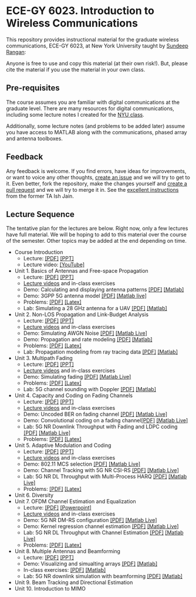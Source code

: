 # ECE-GY 6023.  Introduction to Wireless Communications

This repository provides instructional material for the
graduate wireless communications, ECE-GY 6023, at New York University
taught by [Sundeep Rangan](http://wireless.engineering.nyu.edu/sundeep-rangan/):

Anyone is free to use and copy this material (at their own risk!).
But, please cite the material if you use the material in your own class.

## Pre-requisites

The course assumes you are familiar with digital communications at the graduate level.  There are many resources for digital communications, including some lecture notes I created for the [NYU class](https://github.com/sdrangan/digitalcomm).

Additionally, some lecture notes (and problems to be added later) assume you have access to MATLAB along with the communications, phased array and antenna toolboxes.

## Feedback

Any feedback is welcome.  If you find errors, have ideas for improvements,
or want to voice any other thoughts, [create an issue](https://help.github.com/articles/creating-an-issue/)
and we will try to get to it.
Even better, fork the repository, make the changes yourself and
[create a pull request](https://help.github.com/articles/about-pull-requests/)
and we will try to merge it in.  See the [excellent instructions](https://github.com/ishjain/learnGithub/blob/master/updateMLrepo.md)
from the former TA Ish Jain.


## Lecture Sequence
The tentative plan for the lectures are below.  Right now, only a few lectures
have full material.  We will be hoping to add to this material over the course
of the semester.  Other topics may be added at the end depending on time.

* Course Introduction
    * Lecture: [[PDF]](./lectures/CourseAdmin.pdf) [[PPT]](./lectures/CourseAdmin.pptx) 
    * Lecture video:  [[YouTube]](https://youtu.be/DZLp12GCHow)
* Unit 1.  Basics of Antennas and Free-space Propagation 
    * Lecture: [[PDF]](./lectures/Unit01_Antennas.pdf) [[PPT]](./lectures/Unit01_Antennas.pptx) 
    * [Lecture videos](./unit01_antennas/readme.md) and in-class exercises
    * Demo: Calculating and displaying antenna patterns [[PDF]](./unit01_antennas/demo_antennas.pdf) [[Matlab]](./unit01_antennas/demo_antennas.m)
    * Demo: 3GPP 5G antenna model [[PDF]](./unit01_antennas/demo_3gpp_antenna.pdf) [[Matlab live]](./unit01_antennas/demo_3gpp_antenna.m)
    * Problems:  [[PDF]](./unit01_antennas/prob/prob_antennas.pdf) [[Latex]](./unit01_antennas/prob/prob_antennas.tex)
    * Lab:  Simulating a 28 GHz antenna for a UAV [[PDF]](./unit01_antennas/lab_uav_antenna_partial.pdf) [[Matlab]](./unit01_antennas/lab_uav_antenna_partial.m)
* Unit 2.  Non-LOS Propagation and Link-Budget Analysis 
    * Lecture: [[PDF]](./lectures/Unit02_Propagation.pdf) [[PPT]](./lectures/Unit02_Propagation.pptx) 
    * [Lecture videos](./unit02_propagation/readme.md) and in-class exercises
    * Demo: Simulating AWGN Noise [[PDF]](./unit02_propagation/demo_awgn.pdf) [[Matlab Live]](./unit02_propagation/demo_awgn.mlx)
    * Demo: Propagation and rate modeling [[PDF]](./unit02_propagation/demo_path_loss_model.pdf) [[Matlab]](./unit02_propagation/demo_path_loss_model.m)
    * Problems:  [[PDF]](./unit02_propagation/prob/prob_propagation.pdf) [[Latex]](./unit02_propagation/prob/prob_propagation.tex)
    * Lab:  Propagation modeling from ray tracing data [[PDF]](./unit02_propagation/lab_prop_modeling_partial.pdf) [[Matlab]](./unit02_propagation/lab_prop_modeling_partial.m)
* Unit 3.  Multipath Fading
    * Lecture: [[PDF]](./lectures/Unit03_Fading.pdf) [[PPT]](./lectures/Unit03_Fading.pptx) 
    * [Lecture videos](./unit03_fading/readme.md) and in-class exercises
    * Demo: Simulating fading [[PDF]](./unit03_fading/demo_fading.pdf) [[Matlab Live]](./fading/unit03_demo_fading.mlx)
    * Problems:  [[PDF]](./unit03_fading/prob/prob_fading.pdf) [[Latex]](./unit03_fading/prob/prob_fading.tex)
    * Lab:  5G channel sounding with Doppler [[PDF]](./unit03_fading/partial/lab_chan_sounder.pdf) [[Matlab]](./unit03_fading/partial/lab_chan_sounder.m)
* Unit 4.  Capacity and Coding on Fading Channels
    * Lecture: [[PDF]](./lectures/Unit04_Coding.pdf) [[PPT]](./lectures/Unit04_Fading.pptx) 
    * [Lecture videos](./unit04_coding/readme.md) and in-class exercises
    * Demo: Uncoded BER on fading channel [[PDF]](./unit04_coding/demo_uncoded.pdf) [[Matlab Live]](./unit04_coding/demo_uncoded.mlx)
    * Demo: Convolutional coding on a fading channel[[PDF]](./unit04_coding/demo_conv.pdf) [[Matlab Live]](./unit04_coding/demo_conv.mlx)
    * Lab:  5G NR Downlink Throughput with Fading and LDPC coding [[PDF]](./unit04_coding/lab_partial/labPdsch.pdf) [[Matlab Live]](./unit04_coding/lab_partial/labPdsch.mlx)
    * Problems:  [[PDF]](./unit04_coding/prob/prob_coding.pdf) [[Latex]](./unit04_coding/prob/prob_coding.tex)
* Unit 5.  Adaptive Modulation and Coding
    * Lecture: [[PDF]](./lectures/Unit05_AMC.pdf) [[PPT]](./lectures/Unit05_AMC.pptx) 
    * [Lecture videos](./unit05_amc/readme.md) and in-class exercises
    * Demo: 802.11 MCS selection  [[PDF]](./unit05_amc/demo_mcs.pdf) [[Matlab Live]](./unit05_amc/demo_mcs.mlx)
    * Demo: Channel Tracking with 5G NR CSI-RS [[PDF]](./unit05_amc/demo_csirs.pdf) [[Matlab Live]](./unit05_amc/demo_csirs.mlx)    
    * Lab:  5G NR DL Throughput with Multi-Process HARQ [[PDF]](./unit05_amc/lab_partial/labHarq.pdf) [[Matlab Live]](./unit05_amc/lab_partial/labHarq.mlx) 
    * Problems:  [[PDF]](./unit05_amc/prob/prob_amc.pdf) [[Latex]](./unit05_amc/prob/prob_amc.tex)
* Unit 6.  Diversity
* Unit 7.  OFDM Channel Estimation and Equalization
    * Lecture:  [[PDF]](./lectures/Unit07_ChanEst.pdf) [[Powerpoint]](../lectures/Unit07_ChanEst.pdf) 
    * [Lecture videos](./unit07_chanest/readme.md) and in-class exercises
    * Demo:  5G NR DM-RS configuration  [[PDF]](./unit07_chanest/demoDMRSConfig.pdf)  [[Matlab Live]](./unit07_chanest/demoDMRSConfig.mlx) 
    * Demo:  Kernel regression channel estimation [[PDF]](./unit07_chanest/demoKernelEst.pdf)  [[Matlab Live]](./unit07_chanest/demoKernelEst.mlx) 
    * Lab:  5G NR DL Throughput with Channel Estimation [[PDF]](./unit07_chanest/lab_partial/labChanEst.pdf) [[Matlab Live]](./unit07_chanest/lab_partial/labChanEst.mlx) 
    * Problems:  [[PDF]](./unit07_chanest/prob/prob_chanest.pdf) [[Latex]](./unit07_chanest/prob/prob_chanest.tex)
* Unit 8.  Multiple Antennas and Beamforming
    * Lecture: [[PDF]](./lectures/Unit06_Beamforming.pdf) [[PPT]](./lectures/Unit06_Beamforming.pptx) 
    * Demo: Visualizing and simualting arrays [[PDF]](./beamforming/demo_bf.pdf) [[Matlab]](./beamforming/demo_bf.m)
    * In-class exercises: [[PDF]](./beamforming/bf_inclass_partial.pdf) [[Matlab]](./beamforming/bf_inclass_partial.m)
    * Lab:  5G NR downlink simulation with beamforming [[PDF]](./beamforming/partial/lab_pdsch_bf.pdf) [[Matlab]](./beamforming/partial/lab_pdsch_bf.m)
* Unit 9.  Beam Tracking and Directional Estimation
* Unit 10.  Introduction to MIMO 


